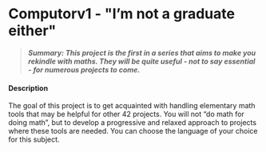 # Computorv1 - "I’m not a graduate either"

> _**Summary: This project is the first in a series that aims to make you rekindle with maths. They will be quite useful - not to say essential - for numerous projects to come.**_
> 
#### Description

The goal of this project is to get acquainted with handling elementary math tools that may be helpful for other 42 projects. You will not “do math for doing math”, but to develop a progressive and relaxed approach to projects where these tools are needed. You can choose the language of your choice for this subject.
